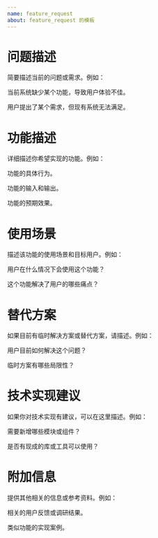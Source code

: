 ```yaml
---
name: feature_request
about: feature_request 的模板
---
```


# 问题描述
简要描述当前的问题或需求。例如：

当前系统缺少某个功能，导致用户体验不佳。

用户提出了某个需求，但现有系统无法满足。

# 功能描述
详细描述你希望实现的功能。例如：

功能的具体行为。

功能的输入和输出。

功能的预期效果。

# 使用场景
描述该功能的使用场景和目标用户。例如：

用户在什么情况下会使用这个功能？

这个功能解决了用户的哪些痛点？

# 替代方案
如果目前有临时解决方案或替代方案，请描述。例如：

用户目前如何解决这个问题？

临时方案有哪些局限性？

# 技术实现建议
如果你对技术实现有建议，可以在这里描述。例如：

需要新增哪些模块或组件？

是否有现成的库或工具可以使用？

# 附加信息
提供其他相关的信息或参考资料。例如：

相关的用户反馈或调研结果。

类似功能的实现案例。